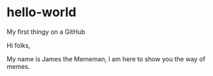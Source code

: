 # hello-world
My first thingy on a GitHub

Hi folks,

My name is James the Mememan, I am here to show you the way of memes.
